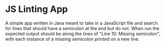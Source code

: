 # JS Linting App
A simple app written in Java meant to take in a JavaScript file and search for lines that should have a semicolon at the end but do not. When run the expected output should be along the lines of "Line 10: Missing semicolon", with each instance of a missing semicolon printed on a new line.

